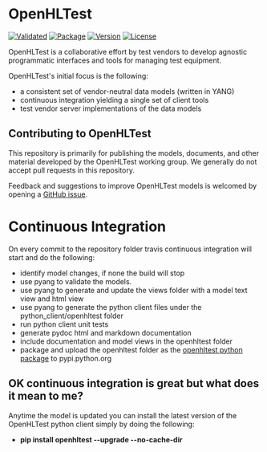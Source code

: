 # OpenHLTest
[![Validated](https://travis-ci.org/OpenHLTest/data-models.svg?branch=master)](https://travis-ci.org/OpenHLTest/data-models)
[![Package](https://img.shields.io/pypi/v/openhltest.svg)](https://pypi.org/project/openhltest)
[![Version](https://img.shields.io/pypi/pyversions/openhltest.svg)](https://pypi.org/project/openhltest)
[![License](https://img.shields.io/badge/license-MIT-green.svg)](https://en.wikipedia.org/wiki/MIT_License)

OpenHLTest is a collaborative effort by test vendors to develop agnostic programmatic interfaces and tools for managing test equipment.  

OpenHLTest's initial focus is the following:
- a consistent set of vendor-neutral data models (written in YANG)
- continuous integration yielding a single set of client tools
- test vendor server implementations of the data models

## Contributing to OpenHLTest
This repository is primarily for publishing the models, documents, and other material developed by the OpenHLTest working group. We generally do not accept pull requests in this repository.

Feedback and suggestions to improve OpenHLTest models is welcomed by opening a [GitHub issue](https://github.com/OpenHLTest/data-models/issues).

# Continuous Integration
On every commit to the repository folder travis continuous integration will start and do the following:
- identify model changes, if none the build will stop
- use pyang to validate the models.
- use pyang to generate and update the views folder with a model text view and html view
- use pyang to generate the python client files under the python_client/openhltest folder
- run python client unit tests
- generate pydoc html and markdown documentation
- include documentation and model views in the openhltest folder
- package and upload the openhltest folder as the [openhltest python package](https://pypi.org/project/openhltest/) to pypi.python.org

## OK continuous integration is great but what does it mean to me?
Anytime the model is updated you can install the latest version of the OpenHLTest python client simply by doing the following:  
- **pip install openhltest --upgrade --no-cache-dir**
